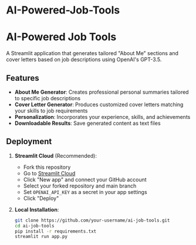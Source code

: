 # AI-Powered-Job-Tools
# AI-Powered Job Tools

A Streamlit application that generates tailored "About Me" sections and cover letters based on job descriptions using OpenAI's GPT-3.5.

## Features

- **About Me Generator**: Creates professional personal summaries tailored to specific job descriptions
- **Cover Letter Generator**: Produces customized cover letters matching your skills to job requirements
- **Personalization**: Incorporates your experience, skills, and achievements
- **Downloadable Results**: Save generated content as text files

## Deployment

1. **Streamlit Cloud** (Recommended):
   - Fork this repository
   - Go to [Streamlit Cloud](https://share.streamlit.io/)
   - Click "New app" and connect your GitHub account
   - Select your forked repository and main branch
   - Set `OPENAI_API_KEY` as a secret in your app settings
   - Click "Deploy"

2. **Local Installation**:
   ```bash
   git clone https://github.com/your-username/ai-job-tools.git
   cd ai-job-tools
   pip install -r requirements.txt
   streamlit run app.py

